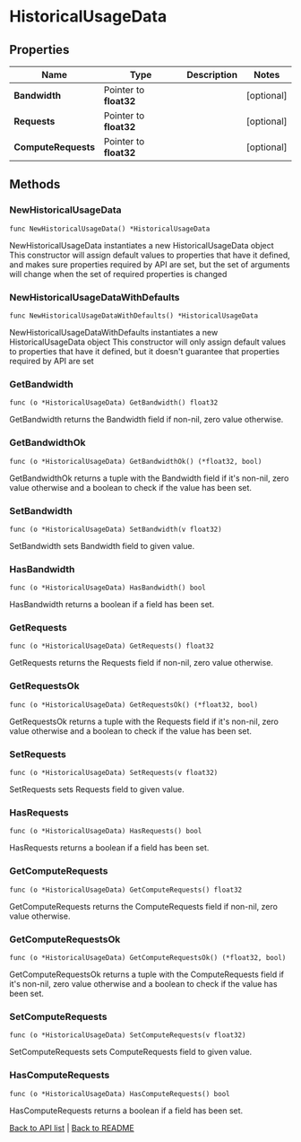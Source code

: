 # HistoricalUsageData

## Properties

Name | Type | Description | Notes
------------ | ------------- | ------------- | -------------
**Bandwidth** | Pointer to **float32** |  | [optional] 
**Requests** | Pointer to **float32** |  | [optional] 
**ComputeRequests** | Pointer to **float32** |  | [optional] 

## Methods

### NewHistoricalUsageData

`func NewHistoricalUsageData() *HistoricalUsageData`

NewHistoricalUsageData instantiates a new HistoricalUsageData object
This constructor will assign default values to properties that have it defined,
and makes sure properties required by API are set, but the set of arguments
will change when the set of required properties is changed

### NewHistoricalUsageDataWithDefaults

`func NewHistoricalUsageDataWithDefaults() *HistoricalUsageData`

NewHistoricalUsageDataWithDefaults instantiates a new HistoricalUsageData object
This constructor will only assign default values to properties that have it defined,
but it doesn't guarantee that properties required by API are set

### GetBandwidth

`func (o *HistoricalUsageData) GetBandwidth() float32`

GetBandwidth returns the Bandwidth field if non-nil, zero value otherwise.

### GetBandwidthOk

`func (o *HistoricalUsageData) GetBandwidthOk() (*float32, bool)`

GetBandwidthOk returns a tuple with the Bandwidth field if it's non-nil, zero value otherwise
and a boolean to check if the value has been set.

### SetBandwidth

`func (o *HistoricalUsageData) SetBandwidth(v float32)`

SetBandwidth sets Bandwidth field to given value.

### HasBandwidth

`func (o *HistoricalUsageData) HasBandwidth() bool`

HasBandwidth returns a boolean if a field has been set.

### GetRequests

`func (o *HistoricalUsageData) GetRequests() float32`

GetRequests returns the Requests field if non-nil, zero value otherwise.

### GetRequestsOk

`func (o *HistoricalUsageData) GetRequestsOk() (*float32, bool)`

GetRequestsOk returns a tuple with the Requests field if it's non-nil, zero value otherwise
and a boolean to check if the value has been set.

### SetRequests

`func (o *HistoricalUsageData) SetRequests(v float32)`

SetRequests sets Requests field to given value.

### HasRequests

`func (o *HistoricalUsageData) HasRequests() bool`

HasRequests returns a boolean if a field has been set.

### GetComputeRequests

`func (o *HistoricalUsageData) GetComputeRequests() float32`

GetComputeRequests returns the ComputeRequests field if non-nil, zero value otherwise.

### GetComputeRequestsOk

`func (o *HistoricalUsageData) GetComputeRequestsOk() (*float32, bool)`

GetComputeRequestsOk returns a tuple with the ComputeRequests field if it's non-nil, zero value otherwise
and a boolean to check if the value has been set.

### SetComputeRequests

`func (o *HistoricalUsageData) SetComputeRequests(v float32)`

SetComputeRequests sets ComputeRequests field to given value.

### HasComputeRequests

`func (o *HistoricalUsageData) HasComputeRequests() bool`

HasComputeRequests returns a boolean if a field has been set.


[Back to API list](../README.md#documentation-for-api-endpoints) | [Back to README](../README.md)
